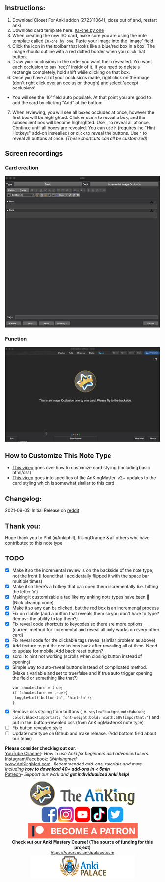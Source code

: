 ## Instructions:
1. Download Closet For Anki addon (272311064), close out of anki, restart anki
2. Download card template here: <a href="https://github.com/AnKingMed/AnKing-Note-Types/blob/master/Apkg/IO-one_by_one.apkg">IO-one by one</a>
3. When creating the new I/O card, make sure you are using the note template called `IO-one by one`. Paste your image into the 'image' field.
4. Click the icon in the toolbar that looks like a blue/red box in a box. The image should outline with a red dotted border when you click that button.
5. Draw your occlusions in the order you want them revealed. You want each occlusion to say 'rect1' inside of it. If you need to delete a rectangle completely, hold shift while clicking on that box.
6. Once you have all of your occlusions made, right click on the image (don't right click over an occlusion though) and select 'accept occlusions'
- You will see the 'I0' field auto populate. At that point you are good to add the card by clicking "Add" at the bottom
7. When reviewing, you will see all boxes occluded at once, however the first box will be highlighted. Click or use `n` to reveal a box, and the subsequent box will become highlighted. Use `,` to reveal all at once. Continue until all boxes are revealed. You can use `h` (requires the "Hint Hotkeys" add-on instealled) or click to reveal the buttons. Use `'` to reveal all buttons at once. _(These shortcuts can all be customized)_

## Screen recordings
### Card creation
<img src="/screenshots/Creating IO one by one.gif" style="width:600px;">

### Function
<img src="/screenshots/IO one by one new.gif" style="width:600px;">

## How to Customize This Note Type
- <a href="https://www.youtube.com/watch?v=HgKDRTTTnh4&t=37s">This video</a> goes over how to customize card styling (including basic html/css)
- <a href="https://www.youtube.com/watch?v=4Q6Ll5k412U&t=1s">This video</a> goes into specifics of the AnKingMaster-v2+ updates to the card styling which is somewhat similar to this card

## Changelog:
2021-09-05: Initial Release on <a href="https://www.reddit.com/r/Anki/comments/pia8e5/how_to_incrementally_reveal_an_image_occlusion/?utm_source=share&utm_medium=ios_app&utm_name=iossmf">reddit</a>

## Thank you:
Huge thank you to Phil (u/Ankiphil), RisingOrange & all others who have contributed to this note type

## TODO
- [X] Make it so the incremental review is on the backside of the note type, not the front (I found that I accidentally flipped it with the space bar multiple times)
- [X] Make it so there’s a hotkey that can open them incrementally (i.e. hitting the letter ‘n’)
- [X] Making it customizable a tad like my anking note types have been :tada: (Nick cleanup code)
- [X] Make it so any can be clicked, but the red box is an incremental process
- [X] Fix on mobile (add a button that reveals them so you don't have to type? Remove the ability to tap them?)
- [X] Fix reveal code shortcuts to keycodes so there are more options (current method for incremental and reveal all only works on every other card)
- [X] Fix reveal code for the clickable tags reveal (similar problem as above)
- [X] Add feature to put the occlusions back after revealing all of them.  Need to update for mobile. Add back reset button?
- [X] scroll to hint not working (scrolls when closing button instead of opening)
- [X] Simple way to auto-reveal buttons instead of complicated method. (Make a variable and set to true/false and if true auto trigger opening the field or something like that?)
     ```
    var showLecture = true;
    if (showLecture == true){
      toggleHint('button-ln', 'hint-ln');
    }
    ```
- [X] Remove css styling from buttons (i.e. `style="background:#ababab; color:black!important; font-weight:bold; width:50%!important;"`) and put in the .button-revealed css (from AnKingMasterv3 note type)
- [ ] Fix button revealed style
- [ ] Update note type on Github and make release. (Add bottom field about our team)

<b>Please consider checking out our:</b>
<br>
<a href="https://www.youtube.com/theanking/playlists" rel="nofollow">YouTube Channel</a>- <i>How to use Anki for beginners and advanced users.</i> 
<br>
<a href="https://www.instagram.com/ankingmed" rel="nofollow">Instagram</a>/<a href="https://www.facebook.com/ankingmed" rel="nofollow">Facebook</a>: <i>@Ankingmed</i>
<br>
<a href="https://www.ankingmed.com" rel="nofollow">www.AnKingMed.com</a>- <i>Recommended add-ons, tutorials and more including <b>how to download 40+ add-ons in &lt; 5min</b></i>
<br>
<a href="https://www.ankipalace.com/membership" rel="nofollow">Patreon</a>- <i>Support our work and <b>get individualized Anki help!</b></i><br>

<p align="center">
<a href="https://www.ankingmed.com" rel="nofollow"><img src="https://raw.githubusercontent.com/AnKingMed/My-images/master/AnKing/AnKingSmall.png?raw=true"></a><a href="https://www.ankingmed.com" rel="nofollow"><img src="https://raw.githubusercontent.com/AnKingMed/My-images/master/AnKing/TheAnKing.png?raw=true"></a>
  <br>
  <a href="https://www.facebook.com/ankingmed" rel="nofollow"><img src="https://raw.githubusercontent.com/AnKingMed/My-images/master/Social/FB.png?raw=true"></a>     <a href="https://www.instagram.com/ankingmed" rel="nofollow"><img src="https://raw.githubusercontent.com/AnKingMed/My-images/master/Social/Instagram.png?raw=true"></a>     <a href="https://www.youtube.com/theanking" rel="nofollow"><img src="https://raw.githubusercontent.com/AnKingMed/My-images/master/Social/YT.png?raw=true"></a>     <a href="https://www.tiktok.com/@ankingmed" rel="nofollow"><img src="https://raw.githubusercontent.com/AnKingMed/My-images/master/Social/TikTok.png?raw=true"></a>     <a href="https://www.twitter.com/ankingmed" rel="nofollow"><img src="https://raw.githubusercontent.com/AnKingMed/My-images/master/Social/Twitter.png?raw=true"></a>
  <br>
<a href="https://www.ankipalace.com/membership" rel="nofollow"><img src="https://raw.githubusercontent.com/AnKingMed/My-images/master/AnKing/Patreon.jpg?raw=true"></a>
<br>
<b>Check out our Anki Mastery Course! (The source of funding for this project)</b><br>
          <a href="https://courses.ankipalace.com/?utm_source=anking_bg_add-on&amp;utm_medium=anki_add-on_page&amp;utm_campaign=mastery_course" rel="nofollow">https://courses.ankipalace.com</a>
<a href="https://courses.ankipalace.com/?utm_source=anking_bg_add-on&amp;utm_medium=anki_add-on_page&amp;utm_campaign=mastery_course" rel="nofollow">
  <br>
  <img src="https://raw.githubusercontent.com/AnKingMed/My-images/master/AnKing/AnkiPalace.png?raw=true"></a></p>
